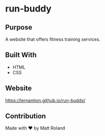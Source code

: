 # run-buddy

## Purpose
A website that offers fitness training services.

## Built With
* HTML
* CSS

## Website
https://lernantion.github.io/run-buddy/

## Contribution
Made with ❤️ by Matt Roland